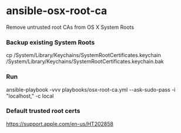 # ansible-osx-root-ca
Remove untrusted root CAs from OS X System Roots

### Backup existing System Roots
cp /System/Library/Keychains/SystemRootCertificates.keychain /System/Library/Keychains/SystemRootCertificates.keychain.bak

### Run
ansible-playbook -vvv playbooks/osx-root-ca.yml --ask-sudo-pass -i "localhost," -c local

### Default trusted root certs
https://support.apple.com/en-us/HT202858

